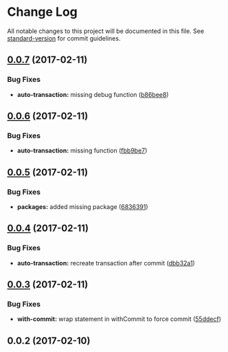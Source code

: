 # Change Log

All notable changes to this project will be documented in this file. See [standard-version](https://github.com/conventional-changelog/standard-version) for commit guidelines.

<a name="0.0.7"></a>
## [0.0.7](https://github.com/duplotech/stream-to-neo4j/compare/v0.0.6...v0.0.7) (2017-02-11)


### Bug Fixes

* **auto-transaction:** missing debug function ([b86bee8](https://github.com/duplotech/stream-to-neo4j/commit/b86bee8))



<a name="0.0.6"></a>
## [0.0.6](https://github.com/duplotech/stream-to-neo4j/compare/v0.0.5...v0.0.6) (2017-02-11)


### Bug Fixes

* **auto-transaction:** missing function ([fbb9be7](https://github.com/duplotech/stream-to-neo4j/commit/fbb9be7))



<a name="0.0.5"></a>
## [0.0.5](https://github.com/duplotech/stream-to-neo4j/compare/v0.0.4...v0.0.5) (2017-02-11)


### Bug Fixes

* **packages:** added missing package ([6836391](https://github.com/duplotech/stream-to-neo4j/commit/6836391))



<a name="0.0.4"></a>
## [0.0.4](https://github.com/duplotech/stream-to-neo4j/compare/v0.0.3...v0.0.4) (2017-02-11)


### Bug Fixes

* **auto-transaction:** recreate transaction after commit ([dbb32a1](https://github.com/duplotech/stream-to-neo4j/commit/dbb32a1))



<a name="0.0.3"></a>
## [0.0.3](https://github.com/duplotech/stream-to-neo4j/compare/v0.0.2...v0.0.3) (2017-02-11)


### Bug Fixes

* **with-commit:** wrap statement in withCommit to force commit ([55ddecf](https://github.com/duplotech/stream-to-neo4j/commit/55ddecf))



<a name="0.0.2"></a>
## 0.0.2 (2017-02-10)
